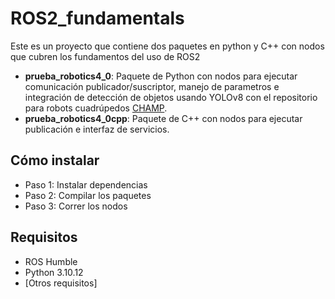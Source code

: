 # ROS2_fundamentals
Este es un proyecto que contiene dos paquetes en python y C++ con nodos que cubren los fundamentos del uso de ROS2


- **prueba_robotics4_0**: Paquete de Python con nodos para ejecutar comunicación publicador/suscriptor, manejo de parametros e integración de detección de objetos usando YOLOv8 con el repositorio para robots cuadrúpedos [CHAMP](https://github.com/chvmp/champ/tree/ros2).
- **prueba_robotics4_0cpp**: Paquete de C++ con nodos para ejecutar publicación e interfaz de servicios.

## Cómo instalar

- Paso 1: Instalar dependencias
- Paso 2: Compilar los paquetes
- Paso 3: Correr los nodos

## Requisitos

- ROS Humble
- Python 3.10.12
- [Otros requisitos]

